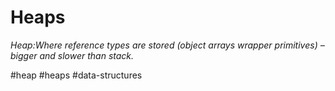 # Heaps
_Heap:Where reference types are stored (object arrays wrapper primitives) – bigger and slower than stack._

#heap
#heaps
#data-structures 